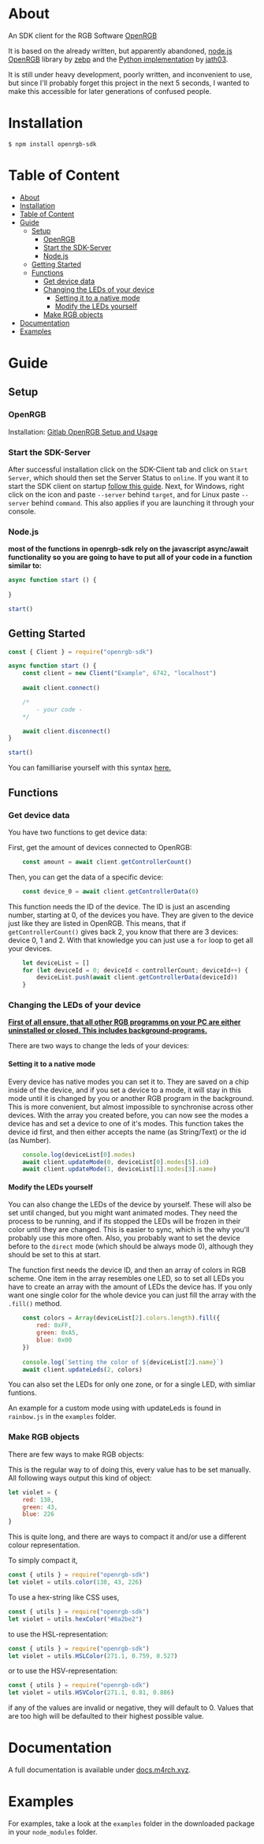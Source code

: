 # About

An SDK client for the RGB Software [OpenRGB](https://gitlab.com/CalcProgrammer1/OpenRGB/ "gitlab/CalcProgramer1/OpenRGB")

It is based on the already written, but apparently abandoned, [node.js OpenRGB](https://github.com/zebp/openrgb "github/zebp/openrgb") library by [zebp](https://github.com/zebp "zebp") and the [Python implementation](https://github.com/jath03/openrgb-python "github/jath03/openrgb-python") by [jath03](https://github.com/jath03 "jath03").

It is still under heavy development, poorly written, and inconvenient to use, but since I'll probably forget this project in the next 5 seconds, I wanted to make this accessible for later generations of confused people.

# Installation

```
$ npm install openrgb-sdk
```

# Table of Content

- [About](#about)
- [Installation](#installation)
- [Table of Content](#table-of-content)
- [Guide](#guide)
	- [Setup](#setup)
		- [OpenRGB](#openrgb)
		- [Start the SDK-Server](#start-the-sdk-server)
		- [Node.js](#nodejs)
	- [Getting Started](#getting-started)
	- [Functions](#functions)
		- [Get device data](#get-device-data)
		- [Changing the LEDs of your device](#changing-the-leds-of-your-device)
			- [Setting it to a native mode](#setting-it-to-a-native-mode)
			- [Modify the LEDs yourself](#modify-the-leds-yourself)
		- [Make RGB objects](#make-rgb-objects)
- [Documentation](#documentation)
- [Examples](#examples)

# Guide

## Setup

### OpenRGB

Installation: [Gitlab OpenRGB Setup and Usage](https://gitlab.com/CalcProgrammer1/OpenRGB/-/wikis/OpenRGB-Windows-Setup-and-Usage)

### Start the SDK-Server

After successful installation click on the SDK-Client tab and click on `Start Server`, which should then set the Server Status to `online`. If you want it to start the SDK client on startup [follow this guide](https://www.howtogeek.com/228467/how-to-make-a-program-run-at-startup-on-any-computer/). Next, for Windows, right click on the icon and paste `--server` behind `target`, and for Linux paste `--server` behind `command`. This also applies if you are launching it through your console.

### Node.js

**most of the functions in openrgb-sdk rely on the javascript async/await functionality so you are going to have to put all of your code in a function similar to:**

```js
async function start () {
	
}

start()
```

## Getting Started

```js
const { Client } = require("openrgb-sdk")

async function start () {
	const client = new Client("Example", 6742, "localhost")
	
	await client.connect()

	/*
		- your code -
	*/

	await client.disconnect()
}

start()

```
You can familliarise yourself with this syntax [here.](https://javascript.info/async-await)

## Functions

### Get device data

You have two functions to get device data:

First, get the amount of devices connected to OpenRGB:

```js
	const amount = await client.getControllerCount()
```

Then, you can get the data of a specific device:

```js
	const device_0 = await client.getControllerData(0)
```

This function needs the ID of the device. The ID is just an ascending number, starting at 0, of the devices you have. They are given to the device just like they are listed in OpenRGB. This means, that if `getControllerCount()` gives back 2, you know that there are 3 devices: device 0, 1 and 2. With that knowledge you can just use a `for` loop to get all your devices.

```js
	let deviceList = []
	for (let deviceId = 0; deviceId < controllerCount; deviceId++) {
		deviceList.push(await client.getControllerData(deviceId))		
	}
```

### Changing the LEDs of your device

**[First of all ensure, that all other RGB programms on your PC are either uninstalled or closed. This includes background-programs.](https://gitlab.com/CalcProgrammer1/OpenRGB/-/wikis/OpenRGB-Windows-Setup-and-Usage#disable-other-rgb-applications)**

There are two ways to change the leds of your devices:

#### Setting it to a native mode

Every device has native modes you can set it to. They are saved on a chip inside of the device, and if you set a device to a mode, it will stay in this mode until it is changed by you or another RGB program in the background. This is more convenient, but almost impossible to synchronise across other devices. With the array you created before, you can now see the modes a device has and 
set a device to one of it's modes. This function takes the device id first, and then either accepts the name (as String/Text) or the id (as Number).

```js
	console.log(deviceList[0].modes) 
	await client.updateMode(0, deviceList[0].modes[5].id)
	await client.updateMode(1, deviceList[1].modes[3].name)
```

#### Modify the LEDs yourself

You can also change the LEDs of the device by yourself. These will also be set until changed, but you might want animated modes. They need the process to be running, and if its stopped the LEDs will be frozen in their color until they are changed. This is easier to sync, which is the why you'll probably use this more often. Also, you probably want to set the device before to the `direct` mode (which should be always mode 0), although they should be set to this at start.

The function first needs the device ID, and then an array of colors in RGB scheme. One item in the array resembles one LED, so to set all LEDs you have to create an array with the amount of LEDs the device has. If you only want one single color for the whole device you can just fill the array with the `.fill()` method.

```js
	const colors = Array(deviceList[2].colors.length).fill({
		red: 0xFF,
		green: 0xA5,
		blue: 0x00
	})
	
	console.log(`Setting the color of ${deviceList[2].name}`)
	await client.updateLeds(2, colors)
```

You can also set the LEDs for only one zone, or for a single LED, with simliar funtions.

An example for a custom mode using with updateLeds is found in `rainbow.js` in the `examples` folder.

### Make RGB objects

There are few ways to make RGB objects:

This is the regular way to of doing this, every value has to be set manually. All following ways output this kind of object:

```js
let violet = {
	red: 138,
	green: 43,
	blue: 226
}
```

This is quite long, and there are ways to compact it and/or use a different colour representation.

To simply compact it,

```js
const { utils } = require("openrgb-sdk")
let violet = utils.color(138, 43, 226)
```

To use a hex-string like CSS uses,

```js
const { utils } = require("openrgb-sdk")
let violet = utils.hexColor("#8a2be2")
```

to use the HSL-representation:

```js
const { utils } = require("openrgb-sdk")
let violet = utils.HSLColor(271.1, 0.759, 0.527)
```

or to use the HSV-representation:

```js
const { utils } = require("openrgb-sdk")
let violet = utils.HSVColor(271.1, 0.81, 0.886)
```

if any of the values are invalid or negative, they will default to 0. Values that are too high will be defaulted to their highest possible value.

# Documentation

A full documentation is available under [docs.m4rch.xyz](https://docs.m4rch.xyz/openrgb/).

# Examples

For examples, take a look at the `examples` folder in the downloaded package in your `node_modules` folder. 
